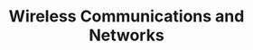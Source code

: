 ---
type: book
publisher: "Pearson"
title: "Wireless Communications and Networks"
isbn: 978-0-13191-835-1
link: https://www.pearsonhighered.com/product/Stallings-Wireless-Communications-Networks-2nd-Edition/9780131918351.html
year: 2004
authors:
  - name: Stallings
    first: William
---